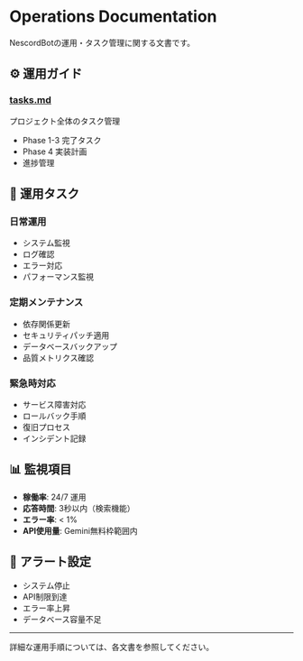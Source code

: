 # Operations Documentation

NescordBotの運用・タスク管理に関する文書です。

## ⚙️ 運用ガイド

### [tasks.md](./tasks.md)
プロジェクト全体のタスク管理
- Phase 1-3 完了タスク
- Phase 4 実装計画
- 進捗管理

## 🔧 運用タスク

### 日常運用
- システム監視
- ログ確認
- エラー対応
- パフォーマンス監視

### 定期メンテナンス
- 依存関係更新
- セキュリティパッチ適用
- データベースバックアップ
- 品質メトリクス確認

### 緊急時対応
- サービス障害対応
- ロールバック手順
- 復旧プロセス
- インシデント記録

## 📊 監視項目

- **稼働率**: 24/7 運用
- **応答時間**: 3秒以内（検索機能）
- **エラー率**: < 1%
- **API使用量**: Gemini無料枠範囲内

## 🚨 アラート設定

- システム停止
- API制限到達
- エラー率上昇
- データベース容量不足

---

詳細な運用手順については、各文書を参照してください。
